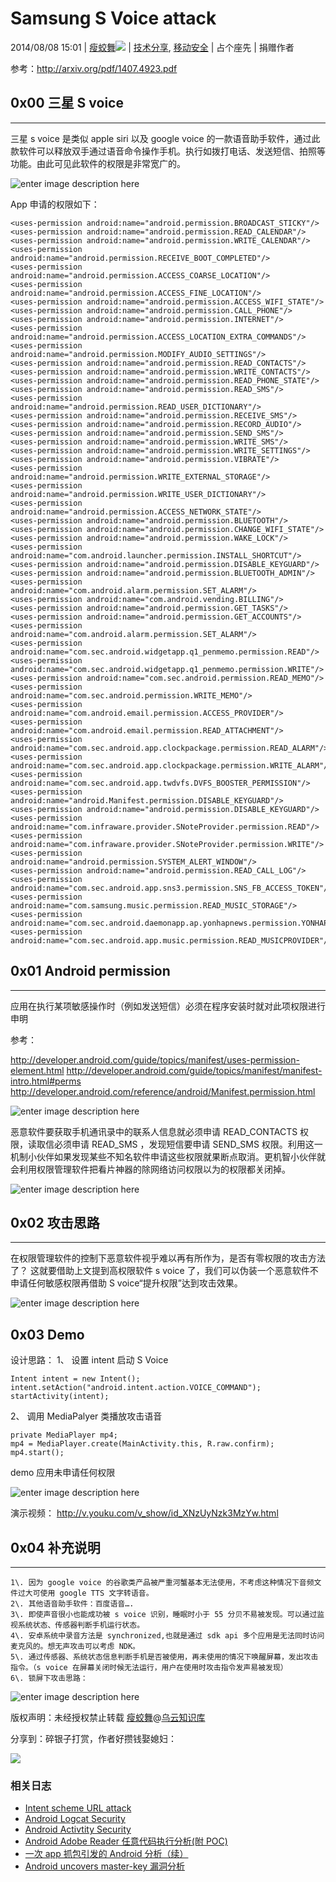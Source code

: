 # Samsung S Voice attack

2014/08/08 15:01 | [瘦蛟舞](http://drops.wooyun.org/author/瘦蛟舞 "由 瘦蛟舞 发布")![](img/img1_u56_png.jpg)   | [技术分享](http://drops.wooyun.org/category/tips "查看 技术分享 中的全部文章"), [移动安全](http://drops.wooyun.org/category/mobile "查看 移动安全 中的全部文章")  | 占个座先  | 捐赠作者

参考：http://arxiv.org/pdf/1407.4923.pdf

## 0x00 三星 S voice

* * *

三星 s voice 是类似 apple siri 以及 google voice 的一款语音助手软件，通过此款软件可以释放双手通过语音命令操作手机。执行如拨打电话、发送短信、拍照等功能。由此可见此软件的权限是非常宽广的。

![enter image description here](img/img1_u20_png.jpg)

App 申请的权限如下：

```
<uses-permission android:name="android.permission.BROADCAST_STICKY"/>
<uses-permission android:name="android.permission.READ_CALENDAR"/>
<uses-permission android:name="android.permission.WRITE_CALENDAR"/>
<uses-permission android:name="android.permission.RECEIVE_BOOT_COMPLETED"/>
<uses-permission android:name="android.permission.ACCESS_COARSE_LOCATION"/>
<uses-permission android:name="android.permission.ACCESS_FINE_LOCATION"/>
<uses-permission android:name="android.permission.ACCESS_WIFI_STATE"/>
<uses-permission android:name="android.permission.CALL_PHONE"/>
<uses-permission android:name="android.permission.INTERNET"/>
<uses-permission android:name="android.permission.ACCESS_LOCATION_EXTRA_COMMANDS"/>
<uses-permission android:name="android.permission.MODIFY_AUDIO_SETTINGS"/>
<uses-permission android:name="android.permission.READ_CONTACTS"/>
<uses-permission android:name="android.permission.WRITE_CONTACTS"/>
<uses-permission android:name="android.permission.READ_PHONE_STATE"/>
<uses-permission android:name="android.permission.READ_SMS"/>
<uses-permission android:name="android.permission.READ_USER_DICTIONARY"/>
<uses-permission android:name="android.permission.RECEIVE_SMS"/>
<uses-permission android:name="android.permission.RECORD_AUDIO"/>
<uses-permission android:name="android.permission.SEND_SMS"/>
<uses-permission android:name="android.permission.WRITE_SMS"/>
<uses-permission android:name="android.permission.WRITE_SETTINGS"/>
<uses-permission android:name="android.permission.VIBRATE"/>
<uses-permission android:name="android.permission.WRITE_EXTERNAL_STORAGE"/>
<uses-permission android:name="android.permission.WRITE_USER_DICTIONARY"/>
<uses-permission android:name="android.permission.ACCESS_NETWORK_STATE"/>
<uses-permission android:name="android.permission.BLUETOOTH"/>
<uses-permission android:name="android.permission.CHANGE_WIFI_STATE"/>
<uses-permission android:name="android.permission.WAKE_LOCK"/>
<uses-permission android:name="com.android.launcher.permission.INSTALL_SHORTCUT"/>
<uses-permission android:name="android.permission.DISABLE_KEYGUARD"/>
<uses-permission android:name="android.permission.BLUETOOTH_ADMIN"/>
<uses-permission android:name="com.android.alarm.permission.SET_ALARM"/>
<uses-permission android:name="com.android.vending.BILLING"/>
<uses-permission android:name="android.permission.GET_TASKS"/>
<uses-permission android:name="android.permission.GET_ACCOUNTS"/>
<uses-permission android:name="com.android.alarm.permission.SET_ALARM"/>
<uses-permission android:name="com.sec.android.widgetapp.q1_penmemo.permission.READ"/>
<uses-permission android:name="com.sec.android.widgetapp.q1_penmemo.permission.WRITE"/>
<uses-permission android:name="com.sec.android.permission.READ_MEMO"/>
<uses-permission android:name="com.sec.android.permission.WRITE_MEMO"/>
<uses-permission android:name="com.android.email.permission.ACCESS_PROVIDER"/>
<uses-permission android:name="com.android.email.permission.READ_ATTACHMENT"/>
<uses-permission android:name="com.sec.android.app.clockpackage.permission.READ_ALARM"/>
<uses-permission android:name="com.sec.android.app.clockpackage.permission.WRITE_ALARM"/>
<uses-permission android:name="com.sec.android.app.twdvfs.DVFS_BOOSTER_PERMISSION"/>
<uses-permission android:name="android.Manifest.permission.DISABLE_KEYGUARD"/>
<uses-permission android:name="android.permission.DISABLE_KEYGUARD"/>
<uses-permission android:name="com.infraware.provider.SNoteProvider.permission.READ"/>
<uses-permission android:name="com.infraware.provider.SNoteProvider.permission.WRITE"/>
<uses-permission android:name="android.permission.SYSTEM_ALERT_WINDOW"/>
<uses-permission android:name="android.permission.READ_CALL_LOG"/>
<uses-permission android:name="com.sec.android.app.sns3.permission.SNS_FB_ACCESS_TOKEN"/>
<uses-permission android:name="com.samsung.music.permission.READ_MUSIC_STORAGE"/>
<uses-permission android:name="com.sec.android.daemonapp.ap.yonhapnews.permission.YONHAP_DAEMON_ACCESS_PROVIDER"/>
<uses-permission android:name="com.sec.android.app.music.permission.READ_MUSICPROVIDER"/> 
```

## 0x01 Android permission

* * *

应用在执行某项敏感操作时（例如发送短信）必须在程序安装时就对此项权限进行申明

参考：

http://developer.android.com/guide/topics/manifest/uses-permission-element.html http://developer.android.com/guide/topics/manifest/manifest-intro.html#perms http://developer.android.com/reference/android/Manifest.permission.html

![enter image description here](img/img2_u25_png.jpg)

恶意软件要获取手机通讯录中的联系人信息就必须申请 READ_CONTACTS 权限，读取信必须申请 READ_SMS ，发现短信要申请 SEND_SMS 权限。利用这一机制小伙伴如果发现某些不知名软件申请这些权限就果断点取消。更机智小伙伴就会利用权限管理软件把看片神器的除网络访问权限以为的权限都关闭掉。

![enter image description here](img/img3_u4_png.jpg)

## 0x02 攻击思路

* * *

在权限管理软件的控制下恶意软件视乎难以再有所作为，是否有零权限的攻击方法了？ 这就要借助上文提到高权限软件 s voice 了，我们可以伪装一个恶意软件不申请任何敏感权限再借助 S voice“提升权限”达到攻击效果。

![enter image description here](img/img4_u36_png.jpg)

## 0x03 Demo

设计思路： 1、 设置 intent 启动 S Voice

```
Intent intent = new Intent();
intent.setAction("android.intent.action.VOICE_COMMAND");
startActivity(intent); 
```

2、 调用 MediaPalyer 类播放攻击语音

```
private MediaPlayer mp4;
mp4 = MediaPlayer.create(MainActivity.this, R.raw.confirm);
mp4.start(); 
```

demo 应用未申请任何权限

![enter image description here](img/img5_u26_png.jpg)

演示视频： http://v.youku.com/v_show/id_XNzUyNzk3MzYw.html

## 0x04 补充说明

* * *

```
1\. 因为 google voice 的谷歌类产品被严重河蟹基本无法使用，不考虑这种情况下音频文件过大可使用 google TTS 文字转语音。
2\. 其他语音助手软件：百度语音….
3\. 即使声音很小也能成功被 s voice 识别，睡眠时小于 55 分贝不易被发现。可以通过监视系统状态、传感器判断手机运行状态。
4\. 安卓系统中录音方法是 synchronized,也就是通过 sdk api 多个应用是无法同时访问麦克风的。想无声攻击可以考虑 NDK。
5\. 通过传感器、系统状态信息判断手机是否被使用，再未使用的情况下唤醒屏幕，发出攻击指令。（s voice 在屏幕关闭时候无法运行，用户在使用时攻击指令发声易被发现）
6\. 锁屏下攻击思路： 
```

![enter image description here](img/img6_u28_png.jpg)

版权声明：未经授权禁止转载 [瘦蛟舞](http://drops.wooyun.org/author/瘦蛟舞 "由 瘦蛟舞 发布")@[乌云知识库](http://drops.wooyun.org)

分享到：碎银子打赏，作者好攒钱娶媳妇：

![](img/img19_u13_jpg.jpg)

### 相关日志

*   [Intent scheme URL attack](http://drops.wooyun.org/papers/2893)
*   [Android Logcat Security](http://drops.wooyun.org/tips/3812)
*   [Android Activtity Security](http://drops.wooyun.org/tips/3936)
*   [Android Adobe Reader 任意代码执行分析(附 POC)](http://drops.wooyun.org/papers/1440)
*   [一次 app 抓包引发的 Android 分析（续）](http://drops.wooyun.org/tips/2986)
*   [Android uncovers master-key 漏洞分析](http://drops.wooyun.org/papers/219)
